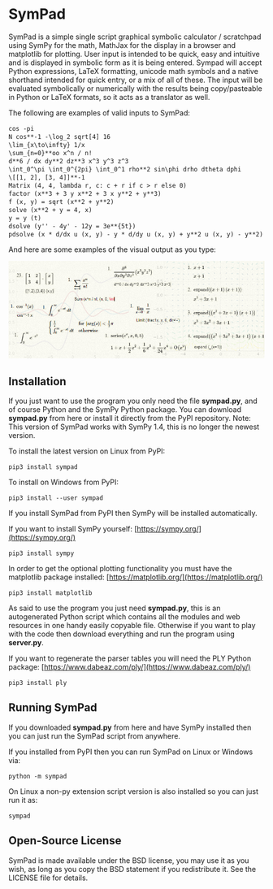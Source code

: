 # SymPad

SymPad is a simple single script graphical symbolic calculator / scratchpad using SymPy for the math, MathJax for the display in a browser and matplotlib for plotting.
User input is intended to be quick, easy and intuitive and is displayed in symbolic form as it is being entered.
Sympad will accept Python expressions, LaTeX formatting, unicode math symbols and a native shorthand intended for quick entry, or a mix of all of these.
The input will be evaluated symbolically or numerically with the results being copy/pasteable in Python or LaTeX formats, so it acts as a translator as well.

The following are examples of valid inputs to SymPad:
```
cos -pi
N cos**-1 -\log_2 sqrt[4] 16
\lim_{x\to\infty} 1/x
\sum_{n=0}**oo x^n / n!
d**6 / dx dy**2 dz**3 x^3 y^3 z^3
\int_0^\pi \int_0^{2pi} \int_0^1 rho**2 sin\phi drho dtheta dphi
\[[1, 2], [3, 4]]**-1
Matrix (4, 4, lambda r, c: c + r if c > r else 0)
factor (x**3 + 3 y x**2 + 3 x y**2 + y**3)
f (x, y) = sqrt (x**2 + y**2)
solve (x**2 + y = 4, x)
y = y (t)
dsolve (y'' - 4y' - 12y = 3e**{5t})
pdsolve (x * d/dx u (x, y) - y * d/dy u (x, y) + y**2 u (x, y) - y**2)
```

And here are some examples of the visual output as you type:

![SymPad image example](https://raw.githubusercontent.com/Pristine-Cat/SymPad/master/sympad.png#1)

## Installation

If you just want to use the program you only need the file **sympad.py**, and of course Python and the SymPy Python package.
You can download **sympad.py** from here or install it directly from the PyPI repository.
Note: This version of SymPad works with SymPy 1.4, this is no longer the newest version.

To install the latest version on Linux from PyPI:
```
pip3 install sympad
```
To install on Windows from PyPI:
```
pip3 install --user sympad
```

If you install SymPad from PyPI then SymPy will be installed automatically.

If you want to install SymPy yourself: [https://sympy.org/](https://sympy.org/)
```
pip3 install sympy
```

In order to get the optional plotting functionality you must have the matplotlib package installed: [https://matplotlib.org/](https://matplotlib.org/)
```
pip3 install matplotlib
```

As said to use the program you just need **sympad.py**, this is an autogenerated Python script which contains all the modules and web resources in one handy easily copyable file.
Otherwise if you want to play with the code then download everything and run the program using **server.py**.

If you want to regenerate the parser tables you will need the PLY Python package: [https://www.dabeaz.com/ply/](https://www.dabeaz.com/ply/)
```
pip3 install ply
```

## Running SymPad

If you downloaded **sympad.py** from here and have SymPy installed then you can just run the SymPad script from anywhere.

If you installed from PyPI then you can run SymPad on Linux or Windows via:
```
python -m sympad
```

On Linux a non-py extension script version is also installed so you can just run it as:
```
sympad
```

## Open-Source License

SymPad is made available under the BSD license, you may use it as you wish, as long as you copy the BSD statement if you redistribute it. See the LICENSE file for details.
